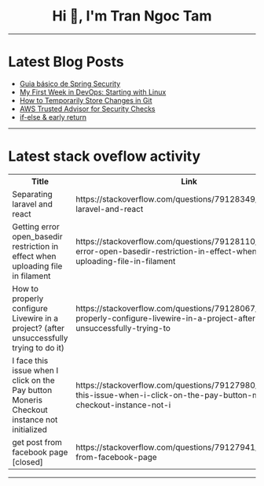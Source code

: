 <h1 align="center">Hi 👋, I'm Tran Ngoc Tam</h1>

---

# Latest Blog Posts 
<!-- BLOG-POST-LIST:START -->
- [Guia básico de Spring Security](https://dev.to/camilaferreiranas/guia-basico-de-spring-security-5358)
- [My First Week in DevOps: Starting with Linux](https://dev.to/aman_deol_54d943d56159246/my-first-week-in-devops-starting-with-linux-3e3k)
- [How to Temporarily Store Changes in Git](https://dev.to/elukuro/how-to-temporarily-store-changes-in-git-397c)
- [AWS Trusted Advisor for Security Checks](https://dev.to/ikoh_sylva/aws-trusted-advisor-for-security-checks-3pdn)
- [if-else &amp; early return](https://dev.to/leandroats/if-else-early-return-1nb6)
<!-- BLOG-POST-LIST:END -->

---

# Latest stack oveflow activity
<table>
  <tr><th>Title</th><th>Link</th></tr>
  <!-- STACKOVERFLOW:START --><tr><td>Separating laravel and react</td><td>https://stackoverflow.com/questions/79128349/separating-laravel-and-react</td></tr><tr><td>Getting error open_basedir restriction in effect when uploading file in filament</td><td>https://stackoverflow.com/questions/79128110/getting-error-open-basedir-restriction-in-effect-when-uploading-file-in-filament</td></tr><tr><td>How to properly configure Livewire in a project? &lpar;after unsuccessfully trying to do it&rpar;</td><td>https://stackoverflow.com/questions/79128067/how-to-properly-configure-livewire-in-a-project-after-unsuccessfully-trying-to</td></tr><tr><td>I face this issue when I click on the Pay button Moneris Checkout instance not initialized</td><td>https://stackoverflow.com/questions/79127980/i-face-this-issue-when-i-click-on-the-pay-button-moneris-checkout-instance-not-i</td></tr><tr><td>get post from facebook page [closed]</td><td>https://stackoverflow.com/questions/79127941/get-post-from-facebook-page</td></tr><!-- STACKOVERFLOW:END -->
</table>

---


